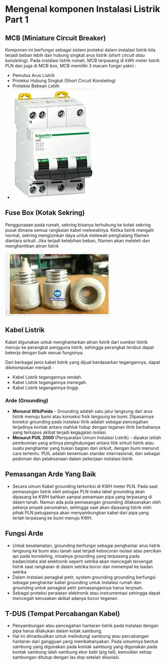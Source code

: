 # Mengenal komponen Instalasi Listrik Part 1

## MCB (Miniature Circuit Breaker)

Komponen ini berfungsi sebagai sistem proteksi dalam instalasi listrik bila terjadi beban lebih dan hubung singkat arus listrik *(short circuit atau konsleting)*. Pada instalasi listrik rumah, MCB terpasang di kWh meter listrik PLN dan juga di MCB *box*, MCB memiliki 3 macam fungsi yakni :

- Pemutus Arus Listrik
- Proteksi Hubung Singkat (Short Circuit Konsleting)
- Protekisi Bebean Lebih
- ![Miniature Circuit Breaker](img/MCB.png)

##  Fuse Box (Kotak Sekring)

Penggunaaan pada rumah, sekring bisanya terhubung ke kotak sekring pusat dimana semua rangkaian kabel melewatinya. Ketika listrik mengalir normal, sekring mengizinkan daya untuk melewati penghalang filamen diantara sirkuit. Jika terjadi kelebihan beban, filamen akan meleleh dan menghentikan aliran listrik

![Fuse Box](img/Fuse-Box.png "Kotak Sekring")

## Kabel Listrik

Kabel digunakan untuk menghantarkan aliran listrik dari sumber listrik menuju ke perangkat pengguna listrik, sehingga perangkat tersbut dapat bekerja dengan baik sesuai fungsinya.

Dari berbagai jenis kabel listrik yang dijual berdasarkan tegangannya, dapat dikelompokan menjadi : 

- Kabel Listrik tegangannya rendah.
- Kabel Listrik tegangannya menegah.
- Kabel Listrik tegangannya tinggi.

### Arde (Grounding)

- **Menurut WikiPeida** - Grounding adalah satu jalur langsung dari arus listrik menuju bumi atau konseksi fisik langsung ke bumi. Dipasannya koneksi grounding pada instalasi litrik adalah sebagai pencegahan terjadinya kontak antara mahluk hidup dengan teganan litrik berbahanya yang terkspos akibat terjadi kegagalan isolasi.
- **Menurut PUIL 2000** (Persyaratan Umum Instalasi Listrik) - dipakai istilah pembumian yang artinya penghubungan antara titik sirkuit listrik atau suatu penghantar yang bukan bagian dari sirkuit, dengan bumi menurut cara tertentu. PUIL adalah kenentuan standar internasional, dan sebagai pedoman dan pelaksanaan dalam pekerjaan instalasi listrik

## Pemasangan Arde Yang Baik

- Secara umum Kabel grounding terkonksi di KWH meter PLN. Pada saat pemasangan listrik oleh petugas PLN maka label grounding akan dipasang ke KWH bahkan sampai penamaan pipa yang terpasang di dalam tanah. Namun ada pula pemasangan grounding dilaksanakan oleh pekerja proyek perumahan, sehingga saat akan dipasang listrik oleh pihak PLN petugasnya akan menyambungkan kabel dari pipa yang terlah terpasang ke bumi menuju KWH.

## Fungsi Arde

- Untuk keselamatan, grounding berfungsi sebagai penghantar arus listrik langsung ke bumi atau tanah saat terjadi kebocoran isolasi atau percikan api pada konsleting, misalnya grounding yang terpasang pada badan/statis alat elektronik seperti setrika akan mencegah tersengat listrik saat rangkaian di dalam setrika bocor dan menempel ke badan setrika
- Dalam instalasi penagkal petir, system grounding grounding berfungsi sebagai penghantar kabel grounding untuk instalasi rumah dan grounding untuk penagkal petir pemasangannya harus terpisah.
- Sebagai proteksi peralatan elektronik atau instrumentasi sehingga dapat mencegah kerusakan akibat adanya bocor teganan.

## T-DUS (Tempat Percabangan Kabel)

- Penyambungan atau pencegahan hantaran listrik pada instalasi dengan pipa harus dilakukan dalam kotak sambung.
- Hal ini dimadsudkan untuk melindungi sambung atau percabangan hantaran dari gangguan yang membahanyakan. Pada umumnya bentuk sambung yang digunakan pada kontak sambung yang digunakan pada kontak sambung ialah sambung ekor babi (pig tail), kemudian setiap sambungan ditutup dengan las dop setelah diisolasi.

